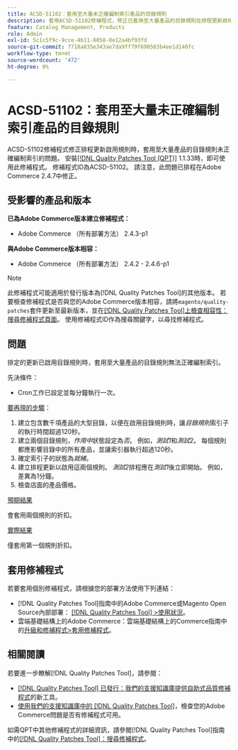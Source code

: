 ```yaml
---
title: ACSD-51102：套用至大量未正確編制索引產品的目錄規則
description: 套用ACSD-51102修補程式，修正已套用至大量產品的目錄規則在排程更新啟用規則時未正確編制索引的Adobe Commerce問題。
feature: Catalog Management, Products
role: Admin
exl-id: 5c1c5f9c-9cce-4b11-8058-0e12a4bf93fd
source-git-commit: 7718a835e343ae7da9ff79f690503b4ee1d140fc
workflow-type: tm+mt
source-wordcount: '472'
ht-degree: 0%

---
```


# ACSD-51102：套用至大量未正確編制索引產品的目錄規則

ACSD-51102修補程式修正排程更新啟用規則時，套用至大量產品的目錄規則未正確編制索引的問題。 安裝[[!DNL Quality Patches Tool (QPT)]](/help/announcements/adobe-commerce-announcements/magento-quality-patches-released-new-tool-to-self-serve-quality-patches.md) 1.1.33時，即可使用此修補程式。 修補程式ID為ACSD-51102。 請注意，此問題已排程在Adobe Commerce 2.4.7中修正。

## 受影響的產品和版本

**已為Adobe Commerce版本建立修補程式：**

* Adobe Commerce （所有部署方法） 2.4.3-p1

**與Adobe Commerce版本相容：**

* Adobe Commerce （所有部署方法） 2.4.2 - 2.4.6-p1

>[!NOTE]
>
>此修補程式可能適用於發行版本為[!DNL Quality Patches Tool]的其他版本。 若要檢查修補程式是否與您的Adobe Commerce版本相容，請將`magento/quality-patches`套件更新至最新版本，並在[[!DNL Quality Patches Tool]上檢查相容性：搜尋修補程式頁面](https://experienceleague.adobe.com/tools/commerce-quality-patches/index.html)。 使用修補程式ID作為搜尋關鍵字，以尋找修補程式。

## 問題

排定的更新已啟用目錄規則時，套用至大量產品的目錄規則無法正確編制索引。

先決條件：

* Cron工作已設定並每分鐘執行一次。

<u>要再現的步驟</u>：

1. 建立包含數千項產品的大型目錄，以便在啟用目錄規則時，讓&#x200B;*目錄規則*&#x200B;索引子的執行時間超過120秒。
2. 建立兩個目錄規則，*作用中*&#x200B;狀態設定為&#x200B;*否*。  例如，*測試1*&#x200B;和&#x200B;*測試2*。 每個規則都應影響目錄中的所有產品，並讓索引器執行超過120秒。
3. 確定索引子的狀態為&#x200B;*就緒*。
4. 建立排程更新以啟用這兩個規則。 *測試2*&#x200B;排程應在&#x200B;*測試1*&#x200B;後立即開始。 例如，差異為1分鐘。
5. 檢查店面的產品價格。

<u>預期結果</u>

會套用兩個規則的折扣。

<u>實際結果</u>

僅套用第一個規則折扣。

## 套用修補程式

若要套用個別修補程式，請根據您的部署方法使用下列連結：

* [!DNL Quality Patches Tool]指南中的Adobe Commerce或Magento Open Source內部部署： [[!DNL Quality Patches Tool] >使用狀況](<https://experienceleague.adobe.com/docs/commerce-operations/tools/quality-patches-tool/usage.html>)。
* 雲端基礎結構上的Adobe Commerce：雲端基礎結構上的Commerce指南中的[升級和修補程式>套用修補程式](https://experienceleague.adobe.com/docs/commerce-cloud-service/user-guide/develop/upgrade/apply-patches.html)。

## 相關閱讀

若要進一步瞭解[!DNL Quality Patches Tool]，請參閱：

* [[!DNL Quality Patches Tool] 已發行：我們的支援知識庫提供自助式品質修補程式](/help/announcements/adobe-commerce-announcements/magento-quality-patches-released-new-tool-to-self-serve-quality-patches.md)的新工具。
* [使用我們的支援知識庫中的 [!DNL Quality Patches Tool]](/help/support-tools/patches-available-in-qpt-tool/check-patch-for-magento-issue-with-magento-quality-patches.md)，檢查您的Adobe Commerce問題是否有修補程式可用。

如需QPT中其他修補程式的詳細資訊，請參閱[!DNL Quality Patches Tool]指南中的[[!DNL Quality Patches Tool]：搜尋修補程式](<https://experienceleague.adobe.com/tools/commerce-quality-patches/index.html>)。
